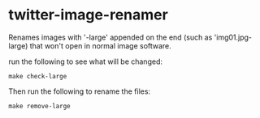# twitter-image-renamer
Renames images with '-large' appended on the end 
(such as 'img01.jpg-large) that won't open in normal image
software.

run the following to see what will be changed:

	make check-large

Then run the following to rename the files:

	make remove-large